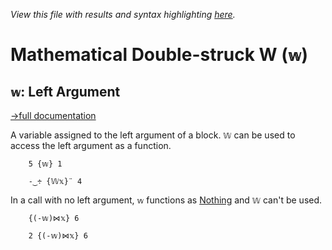 *View this file with results and syntax highlighting [here](https://mlochbaum.github.io/BQN/help/leftargument.html).*

# Mathematical Double-struck W (`𝕨`)

## `𝕨`: Left Argument
[→full documentation](../doc/syntax.md#blocks)

A variable assigned to the left argument of a block. `𝕎` can be used to access the left argument as a function.

        5 {𝕨} 1

        -‿÷ {𝕎𝕩}¨ 4

In a call with no left argument, `𝕨` functions as [Nothing](nothing.md) and `𝕎` can't be used.

        {(-𝕨)⋈𝕩} 6

        2 {(-𝕨)⋈𝕩} 6
